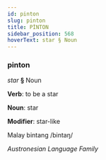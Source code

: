 ```yaml
---
id: pinton
slug: pinton
title: PİNTON
sidebar_position: 568
hoverText: star § Noun
---
```


### pinton

*star* **§** Noun

**Verb**: to be a star

**Noun**: star

**Modifier**: star-like

Malay bintang /bintaŋ/

*Austronesian Language Family*